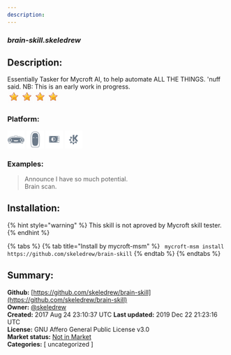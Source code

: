 ```yaml
---
description: 
---
```


### _brain-skill.skeledrew_  
## Description:  
Essentially Tasker for Mycroft AI, to help automate ALL THE THINGS. 'nuff said. NB: This is an early work in progress.  
![](../.gitbook/assets/star.png)![](../.gitbook/assets/star.png)![](../.gitbook/assets/star.png)![](../.gitbook/assets/star.png)  
  
### Platform:  
 ![Mark I](../.gitbook/assets/mark-1-icon.png)  ![Mark II](../.gitbook/assets/mark-2-icon.png)  ![Picroft](../.gitbook/assets/picroft-icon.png)  ![plasmoid](../.gitbook/assets/kde.png)   
### Examples:  
> Announce I have so much potential.  
> Brain scan.  
  
## Installation:  
{% hint style="warning" %}
This skill is not aproved by Mycroft skill tester.
{% endhint %}
    
{% tabs %}
{% tab title="Install by mycroft-msm" %}
``` mycroft-msm install https://github.com/skeledrew/brain-skill```
{% endtab %}
  {% endtabs %}
    
## Summary:  
**Github:** [https://github.com/skeledrew/brain-skill](https://github.com/skeledrew/brain-skill)  
**Owner:** [@skeledrew](https://github.com/skeledrew)  
**Created:** 2017 Aug 24 23:10:37 UTC  **Last updated:** 2019 Dec 22 21:23:16 UTC  
**License:** GNU Affero General Public License v3.0  
**Market status:** [Not in Market](https://market.mycroft.ai/skill/)  
**Categories:** [ uncategorized ]   
